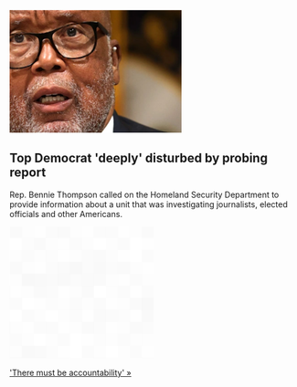 
![Top Democrat 'deeply' disturbed by probing report](./20211214055852.png)
## Top Democrat 'deeply' disturbed by probing report

Rep. Bennie Thompson called on the Homeland Security Department to provide information about a unit that was investigating journalists, elected officials and other Americans.

![pic](../square_bg.png)

['There must be accountability' »](https://www.yahoo.com/news/deeply-disturbing-house-homeland-security-chair-on-report-of-cbp-investigating-journalists-and-elected-officials-223142505.html)
